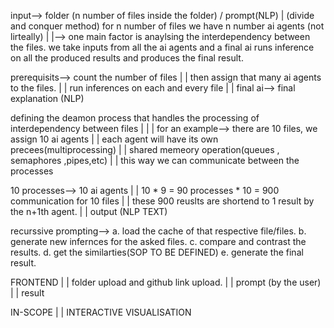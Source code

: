 input--> folder (n number of files inside the folder) / prompt(NLP) 
  |
(divide and conquer method)
  for n number of files we have n number ai agents (not lirteally)
  |
  |--> one main factor is anaylsing the interdependency between the files.
  we take inputs from all the ai agents and a final ai runs inference on all the produced results and produces the final result.


prerequisits--> count the number of files
                |
                |
                then assign that many ai agents to the files.
                |
                |
                run inferences on each and every file
                |
                |
                final ai--> final explanation (NLP)


defining the deamon process that handles the processing of interdependency between files
                                 |
                                 |
                                 |
                                 for an example--> there are 10 files, we assign 10 ai agents
                                 |
                                 |
                                 each agent will have its own precees(multiprocessing)
                                 |
                                 |
                                 shared memeory operation(queues , semaphores ,pipes,etc)
                                 |
                                 | 
                                 this way we can communicate between the processes

10 processes--> 10 ai agents
             |
             |
             10 * 9 = 90 processes * 10 = 900 communication for 10 files
             |
             |
             these 900 reuslts are shortend to 1 result by the n+1th agent.
             |
             |
             output (NLP TEXT)


recurssive prompting-->  a. load the cache of that respective file/files.
                         b. generate new infernces for the asked files.
                         c. compare and contrast the results.
                         d. get the similarties(SOP TO BE DEFINED)
                         e. generate the final result.



FRONTEND
   |
   |
   folder upload and github link upload.
   |
   |
   prompt (by the user)
   |
   |
   result


IN-SCOPE
  |
  |
  INTERACTIVE VISUALISATION
